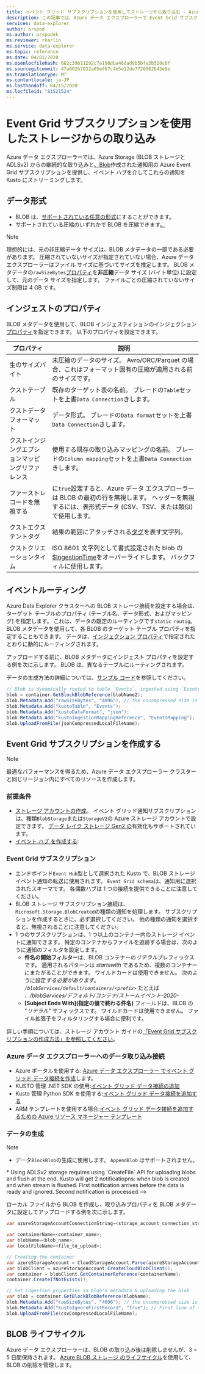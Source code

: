 ```yaml
---
title: イベント グリッド サブスクリプションを使用してストレージから取り込む - Azure データ エクスプローラー |マイクロソフトドキュメント
description: この記事では、Azure データ エクスプローラーで Event Grid サブスクリプションを使用してストレージから取り込む方法について説明します。
services: data-explorer
author: orspod
ms.author: orspodek
ms.reviewer: rkarlin
ms.service: data-explorer
ms.topic: reference
ms.date: 04/01/2020
ms.openlocfilehash: 682c39b11292c7e198dba46dad9b5bfa3b520c0f
ms.sourcegitcommit: 47a002b7032a05ef67c4e5e12de7720062645e9e
ms.translationtype: MT
ms.contentlocale: ja-JP
ms.lasthandoff: 04/15/2020
ms.locfileid: "81521524"
---
```

# <a name="ingest-from-storage-using-event-grid-subscription"></a>Event Grid サブスクリプションを使用したストレージからの取り込み

Azure データ エクスプローラーでは、Azure Storage (BLOB ストレージと ADLSv2) からの継続的な取り込みと[、Blob](https://docs.microsoft.com/azure/event-grid/overview)作成された通知用の Azure Event Grid サブスクリプションを提供し、イベント ハブを介してこれらの通知を Kusto にストリーミングします。

## <a name="data-format"></a>データ形式

* BLOB は、[サポートされている任意の形式](https://docs.microsoft.com/azure/data-explorer/ingestion-supported-formats)にすることができます。
* サポートされている圧縮のいずれかで BLOB を圧縮できます[。](https://docs.microsoft.com/azure/data-explorer/ingestion-supported-formats#supported-data-compression-formats)

> [!NOTE]
> 理想的には、元の非圧縮データ サイズは、BLOB メタデータの一部である必要があります。
> 圧縮されていないサイズが指定されていない場合、Azure データ エクスプローラーはファイル サイズに基づいてサイズを推定します。 BLOB メタデータの`rawSizeBytes`[プロパティ](#ingestion-properties)を**非圧縮**データ サイズ (バイト単位) に設定して、元のデータ サイズを指定します。
> ファイルごとの圧縮されていないサイズ制限は 4 GB です。

## <a name="ingestion-properties"></a>インジェストのプロパティ

BLOB メタデータを使用して、BLOB インジェスティションのインジェクション[プロパティ](https://docs.microsoft.com/azure/data-explorer/ingestion-properties)を指定できます。
以下のプロパティを設定できます。

|プロパティ | 説明|
|---|---|
| 生のサイズバイト | 未圧縮のデータのサイズ。 Avro/ORC/Parquet の場合、これはフォーマット固有の圧縮が適用される前のサイズです。|
| クストテーブル |  既存のターゲット表の名前。 ブレードの`Table`セットを上書`Data Connection`きします。 |
| クストデータフォーマット |  データ形式。 ブレードの`Data format`セットを上書`Data Connection`きします。 |
| クストインジングエプションマッピングリファレンス |  使用する既存の取り込みマッピングの名前。 ブレードの`Column mapping`セットを上書`Data Connection`きします。|
| ファーストレコードを無視する | に`true`設定すると、Azure データ エクスプローラーは BLOB の最初の行を無視します。 ヘッダーを無視するには、表形式データ (CSV、TSV、または類似) で使用します。 |
| クストエクステントタグ | 結果の範囲にアタッチされる[タグ](../extents-overview.md#extent-tagging)を表す文字列。 |
| クストクリエーションタイム |  ISO 8601 文字列として書式設定された blob の[$IngestionTime](../../query/ingestiontimefunction.md?pivots=azuredataexplorer)をオーバーライドします。 バックフィルに使用します。 |

## <a name="events-routing"></a>イベントルーティング

Azure Data Explorer クラスターへの BLOB ストレージ接続を設定する場合は、ターゲット テーブルのプロパティ (テーブル名、データ形式、およびマッピング) を指定します。 これは、データの既定のルーティングです`static routig`。
BLOB メタデータを使用して、各 BLOB のターゲット テーブル プロパティを指定することもできます。 データは、[インジェクション プロパティ](#ingestion-properties)で指定されたとおりに動的にルーティングされます。

アップロードする前に、BLOB メタデータにインジェスト プロパティを設定する例を次に示します。 BLOB は、異なるテーブルにルーティングされます。

データの生成方法の詳細については、[サンプル コード](#generating-data)を参照してください。

 ```csharp
// Blob is dynamically routed to table `Events`, ingested using `EventsMapping` data mapping
blob = container.GetBlockBlobReference(blobName2);
blob.Metadata.Add("rawSizeBytes", "4096‬"); // the uncompressed size is 4096 bytes
blob.Metadata.Add("kustoTable", "Events");
blob.Metadata.Add("kustoDataFormat", "json");
blob.Metadata.Add("kustoIngestionMappingReference", "EventsMapping");
blob.UploadFromFile(jsonCompressedLocalFileName);
```

## <a name="create-event-grid-subscription"></a>Event Grid サブスクリプションを作成する

> [!Note]
> 最適なパフォーマンスを得るため、Azure データ エクスプローラー クラスターと同じリージョン内にすべてのリソースを作成します。

### <a name="prerequisites"></a>前提条件

* [ストレージ アカウントの作成](https://docs.microsoft.com/azure/storage/common/storage-quickstart-create-account)。 
  イベント グリッド通知サブスクリプションは、種類`BlobStorage`または`StorageV2`の Azure ストレージ アカウントで設定できます。 
  [データ レイク ストレージ Gen2 の](https://docs.microsoft.com/azure/storage/blobs/data-lake-storage-introduction)有効化もサポートされています。
* [イベント ハブ を作成する](https://docs.microsoft.com/azure/event-hubs/event-hubs-create):

### <a name="event-grid-subscription"></a>Event Grid サブスクリプション

* エンドポインド`Event Hub`型として選択された Kusto で、BLOB ストレージ イベント通知の転送に使用されます。 `Event Grid schema`は、通知用に選択されたスキーマです。 各偶数ハブは 1 つの接続を提供できることに注意してください。
* BLOB ストレージ サブスクリプション接続は、`Microsoft.Storage.BlobCreated`の種類の通知を処理します。 サブスクリプションを作成するときに、必ず選択してください。 他の種類の通知を選択すると、無視されることに注意してください。
* 1 つのサブスクリプションは、1 つ以上のコンテナー内のストレージ イベントに通知できます。 特定のコンテナからファイルを追跡する場合は、次のように通知のフィルタを設定します。 
   * **件名の開始フィルター**は、BLOB コンテナーの*リテラル*プレフィックスです。 適用されるパターンは *startswith* であるため、複数のコンテナーにまたがることができます。 ワイルドカードは使用できません。
     次のように設定*する必要があります*。 *`/blobServices/default/containers/<prefix>`* たとえば *、/blobServices/デフォルト/コンテナ/ストームイベント-2020-*
   * **[Subject Ends With]\(指定の値で終わる件名\)** フィールドは、BLOB の "*リテラル*" サフィックスです。 ワイルドカードは使用できません。 ファイル拡張子をフィルタリングする場合に便利です。

詳しい手順については、ストレージ アカウント ガイドの[「Event Grid サブスクリプションの作成方法」を参照してください](https://docs.microsoft.com/azure/data-explorer/ingest-data-event-grid#create-an-event-grid-subscription-in-your-storage-account)。

### <a name="data-ingestion-connection-to-azure-data-explorer"></a>Azure データ エクスプローラーへのデータ取り込み接続

* Azure ポータルを使用する: [Azure データ エクスプローラー でイベント グリッド データ接続を作成](https://docs.microsoft.com/azure/data-explorer/ingest-data-event-grid#create-an-event-grid-data-connection-in-azure-data-explorer)します。
* KUSTO 管理 .NET SDK の使用:[イベント グリッド データ接続の追加](https://docs.microsoft.com/azure/data-explorer/data-connection-event-grid-csharp#add-an-event-grid-data-connection)
* Kusto 管理 Python SDK を使用する:[イベント グリッド データ接続を追加する](https://docs.microsoft.com/azure/data-explorer/data-connection-event-grid-python#add-an-event-grid-data-connection)
* ARM テンプレートを使用する場合:[イベント グリッド データ接続を追加するための Azure リソース マネージャー テンプレート](https://docs.microsoft.com/azure/data-explorer/data-connection-event-grid-resource-manager#azure-resource-manager-template-for-adding-an-event-grid-data-connection)

### <a name="generating-data"></a>データの生成

> [!NOTE]
> * データ`BlockBlob`の生成に使用します。 `AppendBlob` はサポートされません。
<!--> * Using ADLSv2 storage requires using `CreateFile` API for uploading blobs and flush at the end. 
    Kusto will get 2 notificatiopns: when blob is created and when stream is flushed. First notification arrives before the data is ready and ignored. Second notification is processed.-->

ローカル ファイルから BLOB を作成し、取り込みプロパティを BLOB メタデータに設定してアップロードする例を次に示します。

 ```csharp
 var azureStorageAccountConnectionString=<storage_account_connection_string>;

var containerName=<container_name>;
var blobName=<blob_name>;
var localFileName=<file_to_upload>;

// Creating the container
var azureStorageAccount = CloudStorageAccount.Parse(azureStorageAccountConnectionString);
var blobClient = azureStorageAccount.CreateCloudBlobClient();
var container = blobClient.GetContainerReference(containerName);
container.CreateIfNotExists();

// Set ingestion properties in blob's metadata & uploading the blob
var blob = container.GetBlockBlobReference(blobName);
blob.Metadata.Add("rawSizeBytes", "4096‬"); // the uncompressed size is 4096 bytes
blob.Metadata.Add("kustoIgnoreFirstRecord", "true"); // First line of this csv file are headers
blob.UploadFromFile(csvCompressedLocalFileName);
```

## <a name="blob-lifecycle"></a>BLOB ライフサイクル

Azure データ エクスプローラーは、BLOB の取り込み後は削除しませんが、3 ~ 5 日間保持されます。 [Azure BLOB ストレージ のライフサイクル](https://docs.microsoft.com/azure/storage/blobs/storage-lifecycle-management-concepts?tabs=azure-portal)を使用して、BLOB の削除を管理します。